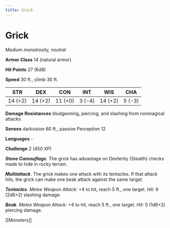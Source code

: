 ---title: Grick---
# Grick

*Medium monstrosity, neutral*

**Armor Class** 14 (natural armor)

**Hit Points** 27 (6d8)

**Speed** 30 ft., climb 30 ft.

| STR     | DEX     | CON     | INT    | WIS     | CHA    |
|---------|---------|---------|--------|---------|--------|
| 14 (+2) | 14 (+2) | 11 (+0) | 3 (-4) | 14 (+2) | 5 (-3) |

**Damage Resistances** bludgeoning, piercing, and slashing from nonmagical attacks

**Senses** darkvision 60 ft., passive Perception 12

**Languages** -

**Challenge** 2 (450 XP)

***Stone Camouflage***. The grick has advantage on Dexterity (Stealth) checks made to hide in rocky terrain.


***Multiattack***. The grick makes one attack with its tentacles. If that attack hits, the grick can make one beak attack against the same target.

***Tentacles***. *Melee Weapon Attack:* +4 to hit, reach 5 ft., one target. *Hit:* 9 (2d6+2) slashing damage.

***Beak***. *Melee Weapon Attack:* +4 to hit, reach 5 ft., one target. *Hit:* 5 (1d6+2) piercing damage.


[[Monsters]]
